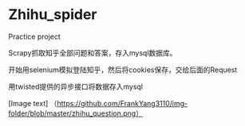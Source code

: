 # Zhihu_spider
Practice project

Scrapy抓取知乎全部问题和答案，存入mysql数据库。

开始用selenium模拟登陆知乎，然后将cookies保存，交给后面的Request

用twisted提供的异步接口将数据存入mysql

[Image text]
（https://github.com/FrankYang3110/img-folder/blob/master/zhihu_question.png）
